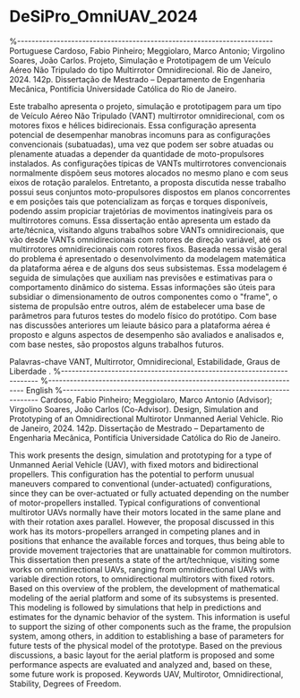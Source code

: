 # DeSiPro_OmniUAV_2024
%-----------------------------------------------------------------------
Portuguese
Cardoso, Fabio Pinheiro; Meggiolaro, Marco Antonio; Virgolino Soares,
João Carlos. Projeto, Simulação e Prototipagem de um Veículo
Aéreo Não Tripulado do tipo Multirrotor Omnidirecional. Rio
de Janeiro, 2024. 142p. Dissertação de Mestrado – Departamento de Engenharia
Mecânica, Pontifícia Universidade Católica do Rio de Janeiro.


Este trabalho apresenta o projeto, simulação e prototipagem para um tipo
de Veículo Aéreo Não Tripulado (VANT) multirrotor omnidirecional, com os
motores fixos e hélices bidirecionais. Essa configuração apresenta potencial de
desempenhar manobras incomuns para as configurações convencionais (subatuadas),
uma vez que podem ser sobre atuadas ou plenamente atuadas a
depender da quantidade de moto-propulsores instalados.
As configurações típicas de VANTs multirrotores convencionais normalmente
dispõem seus motores alocados no mesmo plano e com seus eixos de
rotação paralelos. Entretanto, a proposta discutida nesse trabalho possui seus
conjuntos moto-propulsores dispostos em planos concorrentes e em posições
tais que potencializam as forças e torques disponíveis, podendo assim propiciar
trajetórias de movimentos inatingíveis para os multirrotores comuns.
Essa dissertação então apresenta um estado da arte/técnica, visitando
alguns trabalhos sobre VANTs omnidirecionais, que vão desde VANTs omnidirecionais
com rotores de direção variável, até os multirrotores omnidirecionais
com rotores fixos.
Baseada nessa visão geral do problema é apresentado o desenvolvimento
da modelagem matemática da plataforma aérea e de alguns dos seus subsistemas.
Essa modelagem é seguida de simulações que auxiliam nas previsões
e estimativas para o comportamento dinâmico do sistema. Essas informações
são úteis para subsidiar o dimensionamento de outros componentes como o
"frame", o sistema de propulsão entre outros, além de estabelecer uma base de
parâmetros para futuros testes do modelo físico do protótipo.
Com base nas discussões anteriores um leiaute básico para a plataforma
aérea é proposto e alguns aspectos de desempenho são avaliados e analisados
e, com base nestes, são propostos alguns trabalhos futuros.

Palavras-chave
VANT, Multirrotor, Omnidirecional, Estabilidade, Graus de Liberdade .
%-----------------------------------------------------------------------
%-----------------------------------------------------------------------
English
%-----------------------------------------------------------------------
Cardoso, Fabio Pinheiro; Meggiolaro, Marco Antonio (Advisor); Virgolino
Soares, João Carlos (Co-Advisor). Design, Simulation and Prototyping
of an Omnidirectional Multirotor Unmanned Aerial
Vehicle. Rio de Janeiro, 2024. 142p. Dissertação de Mestrado – Departamento
de Engenharia Mecânica, Pontifícia Universidade Católica do
Rio de Janeiro.

This work presents the design, simulation and prototyping for a type
of Unmanned Aerial Vehicle (UAV), with fixed motors and bidirectional
propellers. This configuration has the potential to perform unusual maneuvers
compared to conventional (under-actuated) configurations, since they can be
over-actuated or fully actuated depending on the number of motor-propellers
installed.
Typical configurations of conventional multirotor UAVs normally have
their motors located in the same plane and with their rotation axes parallel.
However, the proposal discussed in this work has its motors-propellers arranged
in competing planes and in positions that enhance the available forces and
torques, thus being able to provide movement trajectories that are unattainable
for common multirotors.
This dissertation then presents a state of the art/technique, visiting
some works on omnidirectional UAVs, ranging from omnidirectional UAVs with
variable direction rotors, to omnidirectional multirotors with fixed rotors.
Based on this overview of the problem, the development of mathematical
modeling of the aerial platform and some of its subsystems is presented. This
modeling is followed by simulations that help in predictions and estimates for
the dynamic behavior of the system.
This information is useful to support the sizing of other components such
as the frame, the propulsion system, among others, in addition to establishing
a base of parameters for future tests of the physical model of the prototype.
Based on the previous discussions, a basic layout for the aerial platform
is proposed and some performance aspects are evaluated and analyzed and,
based on these, some future work is proposed.
Keywords
UAV, Multirotor, Omnidirectional, Stability, Degrees of Freedom.